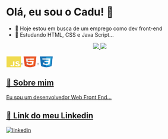 
# Olá, eu sou o Cadu! 👋

- 🔭 Hoje estou em busca de um emprego como dev front-end
- 🌱 Estudando HTML, CSS e Java Script...

<div align="center">
  
<a href="https://github.com/CarlosLonghi">
  <img height="180em" src="https://github-readme-stats.vercel.app/api?username=carloslonghi&show_icons=true&theme=dracula&include_all_commits=true&count_private=true"/>
  <img height="180em" src="https://github-readme-stats.vercel.app/api/top-langs/?username=carloslonghi&layout=compact&langs_count=7&theme=dark"/>
</div>
 
  <div style="display: inline_block"><br>
  <img align="center" height="30" width="40" src="https://raw.githubusercontent.com/devicons/devicon/master/icons/javascript/javascript-plain.svg">
  <img align="center" height="30" width="40" src="https://raw.githubusercontent.com/devicons/devicon/master/icons/html5/html5-original.svg">
  <img align="center" height="30" width="40" src="https://raw.githubusercontent.com/devicons/devicon/master/icons/css3/css3-original.svg">
</div>

## 🚀 Sobre mim
Eu sou um desenvolvedor Web Front End...

## 🔗 Link do meu Linkedin
[![linkedin](https://img.shields.io/badge/linkedin-0A66C2?style=for-the-badge&logo=linkedin&logoColor=white)](https://www.linkedin.com/)

